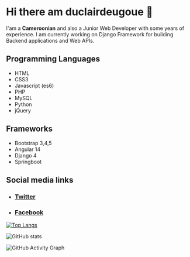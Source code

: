 # Hi there am duclairdeugoue 👋

I'am a **Cameroonian** and also a Junior Web Developer with some years of experience. I am currently working on Django Framework for building Backend applications and Web APIs. 


## Programming Languages

- HTML
- CSS3
- Javascript (es6)
- PHP
- MySQL
- Python
- jQuery

## Frameworks

- Bootstrap 3,4,5
- Angular 14
- Django 4
- Springboot

## Social media links

- ###  [Twitter](https://twitter.com/duclairdeugoue) 

- ### [Facebook](https://facebook.com/duclair.deugoue)


[![Top Langs](https://github-readme-stats.vercel.app/api/top-langs/?username=duclairdeugoue)](https://github.com/anuraghazra/github-readme-stats)

![GitHub stats](https://github-readme-stats.vercel.app/api?username=duclairdeugoue&show_icons=true&count_private=true)  

![GitHub Activity Graph](https://activity-graph.herokuapp.com/graph?username=duclairdeugoue)  



